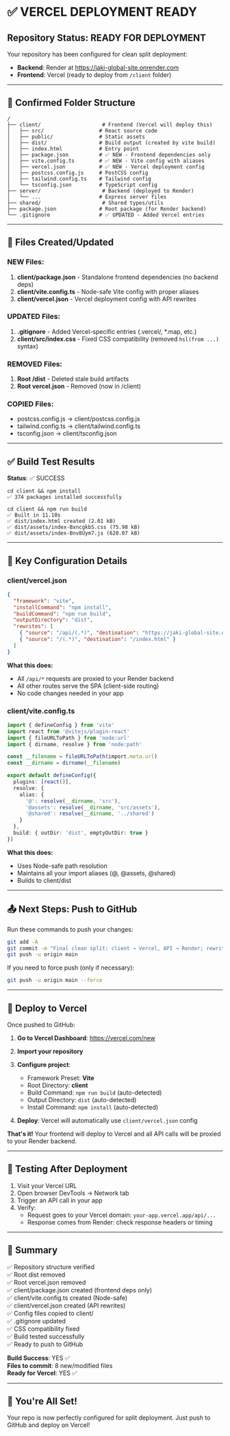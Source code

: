 # ✅ VERCEL DEPLOYMENT READY

## Repository Status: READY FOR DEPLOYMENT

Your repository has been configured for clean split deployment:
- **Backend**: Render at https://jaki-global-site.onrender.com
- **Frontend**: Vercel (ready to deploy from `/client` folder)

---

## 📂 Confirmed Folder Structure

```
/
├── client/                    # Frontend (Vercel will deploy this)
│   ├── src/                  # React source code
│   ├── public/               # Static assets
│   ├── dist/                 # Build output (created by vite build)
│   ├── index.html            # Entry point
│   ├── package.json          # ✅ NEW - Frontend dependencies only
│   ├── vite.config.ts        # ✅ NEW - Vite config with aliases
│   ├── vercel.json           # ✅ NEW - Vercel deployment config
│   ├── postcss.config.js     # PostCSS config
│   ├── tailwind.config.ts    # Tailwind config
│   └── tsconfig.json         # TypeScript config
├── server/                    # Backend (deployed to Render)
│   └── ...                   # Express server files
├── shared/                    # Shared types/utils
├── package.json              # Root package (for Render backend)
└── .gitignore                # ✅ UPDATED - Added Vercel entries
```

---

## 🎯 Files Created/Updated

### NEW Files:
1. **client/package.json** - Standalone frontend dependencies (no backend deps)
2. **client/vite.config.ts** - Node-safe Vite config with proper aliases
3. **client/vercel.json** - Vercel deployment config with API rewrites

### UPDATED Files:
1. **.gitignore** - Added Vercel-specific entries (.vercel/, *.map, etc.)
2. **client/src/index.css** - Fixed CSS compatibility (removed `hsl(from ...)` syntax)

### REMOVED Files:
1. **Root /dist** - Deleted stale build artifacts
2. **Root vercel.json** - Removed (now in /client)

### COPIED Files:
- postcss.config.js → client/postcss.config.js
- tailwind.config.ts → client/tailwind.config.ts
- tsconfig.json → client/tsconfig.json

---

## ✅ Build Test Results

**Status**: ✅ SUCCESS

```
cd client && npm install
✅ 374 packages installed successfully

cd client && npm run build
✅ Built in 11.10s
✅ dist/index.html created (2.01 kB)
✅ dist/assets/index-BxncgkbS.css (75.98 kB)
✅ dist/assets/index-Bnv8Uym7.js (620.07 kB)
```

---

## 🔧 Key Configuration Details

### client/vercel.json
```json
{
  "framework": "vite",
  "installCommand": "npm install",
  "buildCommand": "npm run build",
  "outputDirectory": "dist",
  "rewrites": [
    { "source": "/api/(.*)", "destination": "https://jaki-global-site.onrender.com/api/$1" },
    { "source": "/(.*)", "destination": "/index.html" }
  ]
}
```

**What this does:**
- All `/api/*` requests are proxied to your Render backend
- All other routes serve the SPA (client-side routing)
- No code changes needed in your app

### client/vite.config.ts
```typescript
import { defineConfig } from 'vite'
import react from '@vitejs/plugin-react'
import { fileURLToPath } from 'node:url'
import { dirname, resolve } from 'node:path'

const __filename = fileURLToPath(import.meta.url)
const __dirname = dirname(__filename)

export default defineConfig({
  plugins: [react()],
  resolve: {
    alias: {
      '@': resolve(__dirname, 'src'),
      '@assets': resolve(__dirname, 'src/assets'),
      '@shared': resolve(__dirname, '../shared')
    }
  },
  build: { outDir: 'dist', emptyOutDir: true }
})
```

**What this does:**
- Uses Node-safe path resolution
- Maintains all your import aliases (@, @assets, @shared)
- Builds to client/dist

---

## 📤 Next Steps: Push to GitHub

Run these commands to push your changes:

```bash
git add -A
git commit -m "Final clean split: client → Vercel, API → Render; rewrites in client/vercel.json"
git push -u origin main
```

If you need to force push (only if necessary):
```bash
git push -u origin main --force
```

---

## 🚀 Deploy to Vercel

Once pushed to GitHub:

1. **Go to Vercel Dashboard**: https://vercel.com/new
2. **Import your repository**
3. **Configure project**:
   - Framework Preset: **Vite**
   - Root Directory: **client**
   - Build Command: `npm run build` (auto-detected)
   - Output Directory: `dist` (auto-detected)
   - Install Command: `npm install` (auto-detected)

4. **Deploy**: Vercel will automatically use `client/vercel.json` config

**That's it!** Your frontend will deploy to Vercel and all API calls will be proxied to your Render backend.

---

## 🧪 Testing After Deployment

1. Visit your Vercel URL
2. Open browser DevTools → Network tab
3. Trigger an API call in your app
4. Verify:
   - Request goes to your Vercel domain: `your-app.vercel.app/api/...`
   - Response comes from Render: check response headers or timing

---

## 📝 Summary

✅ Repository structure verified  
✅ Root dist removed  
✅ Root vercel.json removed  
✅ client/package.json created (frontend deps only)  
✅ client/vite.config.ts created (Node-safe)  
✅ client/vercel.json created (API rewrites)  
✅ Config files copied to client/  
✅ .gitignore updated  
✅ CSS compatibility fixed  
✅ Build tested successfully  
✅ Ready to push to GitHub  

**Build Success**: YES ✅  
**Files to commit**: 8 new/modified files  
**Ready for Vercel**: YES ✅  

---

## 🎉 You're All Set!

Your repo is now perfectly configured for split deployment. Just push to GitHub and deploy on Vercel!

